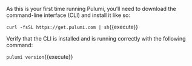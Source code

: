 As this is your first time running Pulumi, you’ll need to download the command-line interface (CLI) and install it like so:

`curl -fsSL https://get.pulumi.com | sh`{{execute}}

Verify that the CLI is installed and is running correctly with the following command:

`pulumi version`{{execute}}

